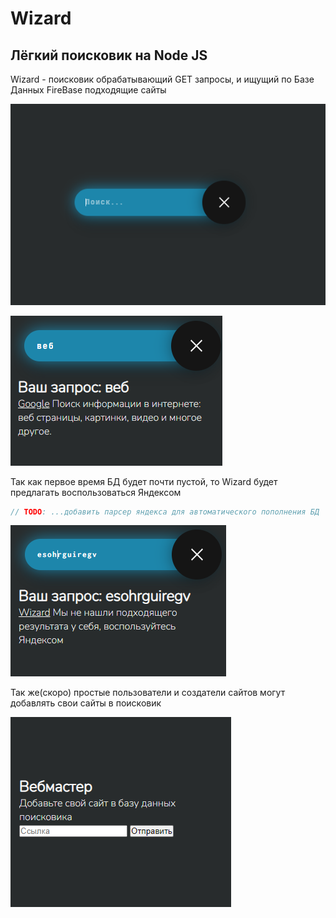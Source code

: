 # Wizard

## Лёгкий поисковик на Node JS

Wizard - поисковик обрабатывающий GET запросы, и ищущий по Базе Данных FireBase подходящие сайты

![1](https://raw.githubusercontent.com/htmlcssphpjs/wizard/main/md/1.png)

![2](https://raw.githubusercontent.com/htmlcssphpjs/wizard/main/md/2.png)

Так как первое время БД будет почти пустой, то Wizard будет предлагать воспользоваться Яндексом

```js
// TODO: ...добавить парсер яндекса для автоматического пополнения БД
```

![3](https://raw.githubusercontent.com/htmlcssphpjs/wizard/main/md/3.png)

Так же(скоро) простые пользователи и создатели сайтов могут добавлять свои сайты в поисковик

![4](https://raw.githubusercontent.com/htmlcssphpjs/wizard/main/md/4.png)
